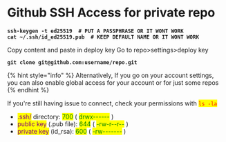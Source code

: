 # Github SSH Access for private repo

<pre class="language-bash"><code class="lang-bash"><strong>ssh-keygen -t ed25519  # PUT A PASSPHRASE OR IT WONT WORK
</strong><strong>cat ~/.ssh/id_ed25519.pub  # KEEP DEFAULT NAME OR IT WONT WORK
</strong></code></pre>

Copy content and paste in deploy key Go to repo>settings>deploy key

<pre class="language-bash"><code class="lang-bash"><strong>git clone git@github.com:username/repo.git
</strong></code></pre>

{% hint style="info" %}
Alternatively, If you go on your account settings, you can also enable global access for your account or for just some repos
{% endhint %}

If you're still having issue to connect, check your permissions with <mark style="color:red;">`ls -la`</mark>

* <mark style="color:purple;">.ssh/</mark> directory: <mark style="color:green;">700</mark> ( <mark style="color:green;">drwx------</mark> )
* <mark style="color:purple;">public key</mark> (.pub file): <mark style="color:green;">644</mark> ( <mark style="color:green;">-rw-r--r--</mark> )
* <mark style="color:purple;">private key</mark> (id\_rsa): <mark style="color:green;">600</mark> ( <mark style="color:green;">-rw-------</mark> )
